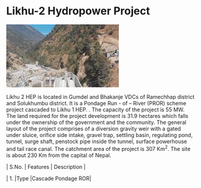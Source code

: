 # Likhu-2 Hydropower Project

![Likhu-2 Hydropower Project](images.jpg)

Likhu 2 HEP is located in Gumdel and Bhakanje VDCs of Ramechhap district and Solukhumbu district. It is a Pondage Run - of – River (PROR) scheme project cascaded to Likhu 1 HEP. . The capacity of the project is 55 MW. The land required for the project development is 31.9 hectares which falls under the ownership of the government and the community. The general layout of the project comprises of a diversion gravity weir with a gated under sluice, orifice side intake, gravel trap, settling basin, regulating pond, tunnel, surge shaft, penstock pipe inside the tunnel, surface powerhouse and tail race canal. 
The catchment area of the project is 307 Km<sup>2</sup>. The site is about 230 Km from the capital of Nepal.

| S.No. | Features | Description |

|   1.  |Type      |Cascade Pondage ROR|


